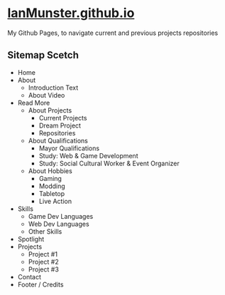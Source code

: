 # [IanMunster.github.io](https:IanMunster.github.io)
My Github Pages, to navigate current and previous projects repositories

## Sitemap Scetch
- Home
- About
  - Introduction Text
  - About Video
- Read More
  - About Projects
    - Current Projects
    - Dream Project
    - Repositories
  - About Qualifications
    - Mayor Qualifications
    - Study: Web &amp; Game Development
    - Study: Social Cultural Worker &amp; Event Organizer
  - About Hobbies
    - Gaming
    - Modding
    - Tabletop
    - Live Action
- Skills
  - Game Dev Languages
  - Web Dev Languages
  - Other Skills
- Spotlight
- Projects
  - Project #1
  - Project #2
  - Project #3
- Contact
- Footer / Credits
